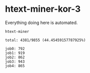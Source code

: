 # htext-miner-kor-3

Everything doing here is automated.

```
htext-miner

total: 4381/9855 (44.45459157787925%)

job0: 792
job1: 919
job2: 862
job3: 943
job4: 865
```